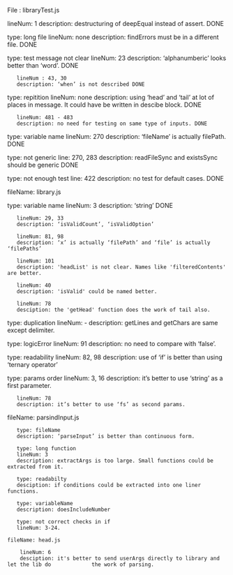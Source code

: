 File : libraryTest.js

   lineNum: 1
   description: destructuring of deepEqual instead of assert. DONE

   type: long file
       lineNum: none
       description: findErrors must be in a different file. DONE

   type: test message not clear
       lineNum: 23
       description: ‘alphanumberic’ looks better than ‘word’. DONE

       lineNum : 43, 30
       description: ‘when’ is not described DONE

   type: repitition
       lineNum: none
       description: using ‘head’ and ‘tail’ at lot of places in message. It could have be written in descibe block. DONE

       lineNum: 481 - 483
       description: no need for testing on same type of inputs. DONE

   type: variable name
       lineNum: 270
       description: ‘fileName’ is actually filePath. DONE 

   type: not generic
       line: 270, 283
       description: readFileSync and existsSync should be generic DONE

   type: not enough test
       line: 422
       description: no test for default cases. DONE

fileName: library.js

   type: variable name
       lineNum: 3
       description: ‘string’ DONE

       lineNum: 29, 33
       description: ‘isValidCount’, ‘isValidOption’ 

       lineNum: 81, 98
       description: ‘x’ is actually ‘filePath’ and ‘file’ is actually ‘filePaths’

       lineNum: 101
       description: 'headList' is not clear. Names like 'filteredContents' are better.

       lineNum: 40
       description: 'isValid' could be named better.

       lineNum: 78
       desciption: the 'getHead' function does the work of tail also.

   type: duplication
       lineNum: -
       description: getLines and getChars are same except delimiter.

   type: logicError
       lineNum: 91
       description: no need to compare with ‘false’.

   type: readability
       lineNum: 82, 98
       description: use of ‘if’ is better than using ‘ternary operator’

   type: params order
       lineNum: 3, 16
       description: it’s better to use ‘string’ as a first parameter.

       lineNum: 78
       description: it’s better to use ‘fs’ as second params.

   fileName: parsindInput.js

       type: fileName
       description: ‘parseInput’ is better than continuous form.

       type: long function
       lineNum: 3
       description: extractArgs is too large. Small functions could be extracted from it.

       type: readabilty
       desciption: if conditions could be extracted into one liner functions.

       type: variableName
       description: doesIncludeNumber

       type: not correct checks in if
       lineNum: 3-24.

    fileName: head.js

        lineNum: 6
        desciption: it's better to send userArgs directly to library and let the lib do             the work of parsing.
